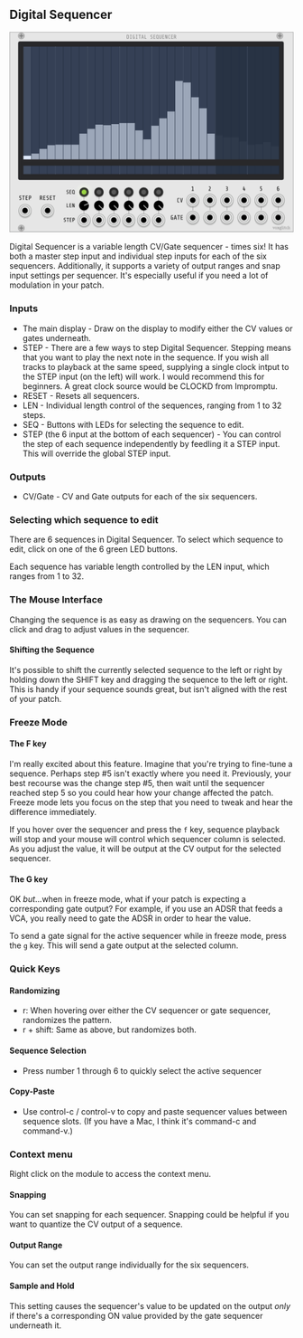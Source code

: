 ## Digital Sequencer

![DigitalSequencer](images/digital-sequencer-front-panel-1.png)

Digital Sequencer is a variable length CV/Gate sequencer - times six!  It has both a master step input and individual step inputs for each of the six sequencers.  Additionally, it supports a variety of output ranges and snap input settings per sequencer.  It's especially useful if you need a lot of modulation in your patch.

### Inputs

* The main display - Draw on the display to modify either the CV values or gates underneath.
* STEP - There are a few ways to step Digital Sequencer.  Stepping means that you want to play the next note in the sequence.  If you wish all tracks to playback at the same speed, supplying a single clock intput to the STEP input (on the left) will work.  I would recommend this for beginners.  A great clock source would be CLOCKD from Impromptu.
* RESET - Resets all sequencers.
* LEN - Individual length control of the sequences, ranging from 1 to 32 steps.
* SEQ - Buttons with LEDs for selecting the sequence to edit.
* STEP (the 6 input at the bottom of each sequencer) - You can control the step of each sequence independently by feedling it a STEP input.  This will override the global STEP input.

### Outputs

* CV/Gate - CV and Gate outputs for each of the six sequencers.

### Selecting which sequence to edit

There are 6 sequences in Digital Sequencer.  To select which sequence to edit, click on one of the 6 green LED buttons.

Each sequence has variable length controlled by the LEN input, which ranges from 1 to 32.

### The Mouse Interface

Changing the sequence is as easy as drawing on the sequencers.  You can click and drag to adjust values in the sequencer. 

#### Shifting the Sequence

It's possible to shift the currently selected sequence to the left or right by holding down the SHIFT key and dragging the sequence to the left or right.  This is handy if your sequence sounds great, but isn't aligned with the rest of your patch.

### Freeze Mode

#### The F key

I'm really excited about this feature.  Imagine that you're trying to fine-tune a sequence.  Perhaps step #5 isn't exactly where you need it.  Previously, your best recourse was the change step #5, then wait until the sequencer reached step 5 so you could hear how your change affected the patch.  Freeze mode lets you focus on the step that you need to tweak and hear the difference immediately.

If you hover over the sequencer and press the `f` key, sequence playback will stop and your mouse will control which sequencer column is selected.  As you adjust the value, it will be output at the CV output for the selected sequencer.

#### The G key

OK *but*...when in freeze mode, what if your patch is expecting a corresponding gate output?  For example, if you use an ADSR that feeds a VCA, you really need to gate the ADSR in order to hear the value. 

To send a gate signal for the active sequencer while in freeze mode, press the `g` key.  This will send a gate output at the selected column.

### Quick Keys

#### Randomizing

* r: When hovering over either the CV sequencer or gate sequencer, randomizes the pattern.
* r + shift: Same as above, but randomizes both.

#### Sequence Selection

* Press number 1 through 6 to quickly select the active sequencer

#### Copy-Paste

* Use control-c / control-v to copy and paste sequencer values between sequence slots.  (If you have a Mac, I think it's command-c and command-v.)

### Context menu

Right click on the module to access the context menu.  

#### Snapping

You can set snapping for each sequencer.  Snapping could be helpful if you want to quantize the CV output of a sequence.

#### Output Range

You can set the output range individually for the six sequencers.

#### Sample and Hold

This setting causes the sequencer's value to be updated on the output *only* if there's a corresponding ON value provided by the gate sequencer underneath it.